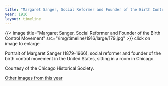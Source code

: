 ```yaml
---
title: "Margaret Sanger, Social Reformer and Founder of the Birth Control Movement"
year: 1916
layout: timeline
---
```


{{< image title="Margaret Sanger, Social Reformer and Founder of the Birth Control Movement" src="/img/timeline/1916/large/179.jpg" >}}
click on image to enlarge

Portrait of Margaret Sanger (1879-1966), social reformer and founder of the birth control movement in the United States, sitting in a room in Chicago. 

Courtesy of the Chicago Historical Society.  

[Other images from this year](/historical/timeline/1916)